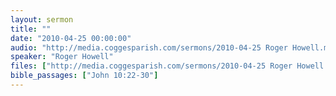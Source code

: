 ```yaml
---
layout: sermon
title: ""
date: "2010-04-25 00:00:00"
audio: "http://media.coggesparish.com/sermons/2010-04-25 Roger Howell.mp3"
speaker: "Roger Howell"
files: ["http://media.coggesparish.com/sermons/2010-04-25 Roger Howell.pdf"]
bible_passages: ["John 10:22-30"]
---
```

